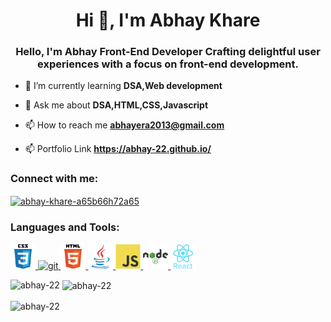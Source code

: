 <h1 align="center">Hi 👋, I'm Abhay Khare</h1>
<h3 align="center">Hello, I'm Abhay Front-End Developer Crafting delightful user experiences with a focus on front-end development.</h3>

- 🌱 I’m currently learning **DSA,Web development**

- 💬 Ask me about **DSA,HTML,CSS,Javascript**

- 📫 How to reach me **abhayera2013@gmail.com**
- 📫 Portfolio Link **https://abhay-22.github.io/**

<h3 align="left">Connect with me:</h3>
<p align="left">
<a href="https://linkedin.com/in/abhay-khare-a65b66h72a65" target="blank"><img align="center" src="https://raw.githubusercontent.com/rahuldkjain/github-profile-readme-generator/master/src/images/icons/Social/linked-in-alt.svg" alt="abhay-khare-a65b66h72a65" height="30" width="40" /></a>
</p>

<h3 align="left">Languages and Tools:</h3>
<p align="left"> <a href="https://www.w3schools.com/css/" target="_blank" rel="noreferrer"> <img src="https://raw.githubusercontent.com/devicons/devicon/master/icons/css3/css3-original-wordmark.svg" alt="css3" width="40" height="40"/> </a> <a href="https://git-scm.com/" target="_blank" rel="noreferrer"> <img src="https://www.vectorlogo.zone/logos/git-scm/git-scm-icon.svg" alt="git" width="40" height="40"/> </a> <a href="https://www.w3.org/html/" target="_blank" rel="noreferrer"> <img src="https://raw.githubusercontent.com/devicons/devicon/master/icons/html5/html5-original-wordmark.svg" alt="html5" width="40" height="40"/> </a> <a href="https://www.java.com" target="_blank" rel="noreferrer"> <img src="https://raw.githubusercontent.com/devicons/devicon/master/icons/java/java-original.svg" alt="java" width="40" height="40"/> </a> <a href="https://developer.mozilla.org/en-US/docs/Web/JavaScript" target="_blank" rel="noreferrer"> <img src="https://raw.githubusercontent.com/devicons/devicon/master/icons/javascript/javascript-original.svg" alt="javascript" width="40" height="40"/> </a> <a href="https://nodejs.org" target="_blank" rel="noreferrer"> <img src="https://raw.githubusercontent.com/devicons/devicon/master/icons/nodejs/nodejs-original-wordmark.svg" alt="nodejs" width="40" height="40"/> </a> <a href="https://reactjs.org/" target="_blank" rel="noreferrer"> <img src="https://raw.githubusercontent.com/devicons/devicon/master/icons/react/react-original-wordmark.svg" alt="react" width="40" height="40"/> </a> </p>

<p><img align="left" src="https://github-readme-stats.vercel.app/api/top-langs?username=abhay-22&show_icons=true&locale=en&layout=compact" alt="abhay-22" /></p>

<p>&nbsp;<img align="center" src="https://github-readme-stats.vercel.app/api?username=abhay-22&show_icons=true&locale=en" alt="abhay-22" /></p>

<p><img align="center" src="https://github-readme-streak-stats.herokuapp.com/?user=abhay-22&" alt="abhay-22" /></p>
